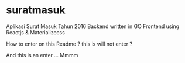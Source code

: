 # suratmasuk
Aplikasi Surat Masuk Tahun 2016
Backend written in GO
Frontend using Reactjs & Materializecss

How to enter on this Readme ?
this is will not enter ?

And this is an enter ... 
Mmmm

